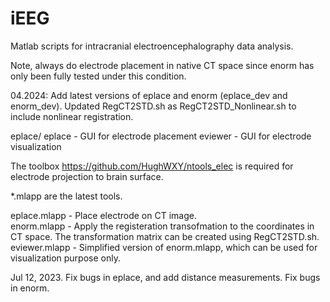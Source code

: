 # iEEG
Matlab scripts for intracranial electroencephalography data analysis. 

Note, always do electrode placement in native CT space since enorm has only been fully tested under this condition.

04.2024: Add latest versions of eplace and enorm (eplace_dev and enorm_dev).
  Updated RegCT2STD.sh as RegCT2STD_Nonlinear.sh to include nonlinear registration.

eplace/
  eplace - GUI for electrode placement
  eviewer - GUI for electrode visualization
    
The toolbox https://github.com/HughWXY/ntools_elec is required for electrode projection to brain surface.
  
*.mlapp are the latest tools.

eplace.mlapp - Place electrode on CT image.  
enorm.mlapp - Apply the registeration transofmation to the coordinates in CT space. The transformation matrix can be created using RegCT2STD.sh.    
eviewer.mlapp - Simplified version of enorm.mlapp, which can be used for visualization purpose only.    


Jul 12, 2023. Fix bugs in eplace, and add distance measurements. Fix bugs in enorm.    
  

